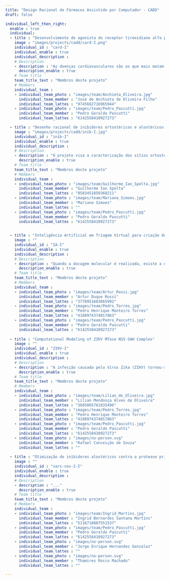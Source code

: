 ```yaml
---
title: "Design Racional de Fármacos Assistido por Computador - CADD"
draft: false

individual_left_then_right:
  enable : true
  individual:
  - title : "Desenvolvimento de agonista do receptor tireoidiano alfa para estimular regeneração cardíaca utilizando técnicas de biologia computacional e ensaios <i>in vitro</i>"
    image : "images/projects/cadd/card-I.png"
    individual_id : "card-I"
    individual_enable : true
    individual_description :
    # Description
    - description : "As doenças cardiovasculares são as que mais matam no mundo, sendo as doenças isquêmicas as mais letais. Considerando o potencial regenerativo estimulado pelo Hormônio Tireoidiano no coração, utilizamos técnicas de biologia computacional para selecionar e otimizar moléculas agonistas do receptor tireoidiano alfa, por análises de Dinâmica Molecular, visando o desenvolvimento de potenciais fármacos para o tratamento de lesões cardíacas."
      description_enable : true
    # Team title
    team_title_text : "Membros deste projeto"
    # Members
    individual_team :
    - individual_team_photo : "images/team/Anchieta_Oliveira.jpg"
      individual_team_member : "José de Anchieta de Oliveira Filho"
      individual_team_lattes : "9745662716965944"
    - individual_team_photo : "images/team/Pedro_Pascutti.jpg"
      individual_team_member : "Pedro Geraldo Pascutti"
      individual_team_lattes : "6142558410927273"

  - title : "Desenho racional de inibidores ortostéricos e alostéricos de tripanotiona redutase assistido por técnicas computacionais."
    image : "images/projects/cadd/inib-I.jpg"
    individual_id : "inib-I"
    individual_enable : true
    individual_description :
    # Description
    - description : "O projeto visa a caracterização dos sítios ortostérico e alostéricos da enzima tripanotiona redutase por meio de emprego de técnica de dinâmica molecular em acordo com estudo de docagem e otimização de compostos líderes. Esse homodímero participa do controle de dano oxidativo exclusivamente em parasitos Tripanossomatídeos, configurando alvo de interesse no combate a protozoonoses tropicais endêmicas."
      description_enable : true
    # Team title
    team_title_text : "Membros deste projeto"
    # Members
    individual_team :
    - individual_team_photo : "images/team/Guilherme_Ian_Spelta.jpg"
      individual_team_member : "Guilherme Ian Spelta"
      individual_team_lattes : "0583451850368211"
    - individual_team_photo : "images/team/Mariana_Simoes.jpg"
      individual_team_member : "Mariana Simoes"
      individual_team_lattes : ""
    - individual_team_photo : "images/team/Pedro_Pascutti.jpg"
      individual_team_member : "Pedro Geraldo Pascutti"
      individual_team_lattes : "6142558410927273"

  
  - title : "Inteligência Artificial em Triagem Virtual para criação de consenso"
    image : ""
    individual_id : "IA-I"
    individual_enable : true
    individual_description :
    # Description
    - description : "Quando a docagem molecular é realizada, existe a necessidade de se avaliar os resultados. Isso é feito através do uso de funções de pontuação, que são baseadas em diferentes abordagens. Entretanto, as vezes uma função de pontuação não retorna bons resultados em alguns casos, enquanto outras sim. Então, o uso da abordagem de consenso tem sido bem estudada visando resolver este problema. Uma vez que o comportamento das funções de pontuação não é linear entre cada complexos proteína-ligante, é complexo estabelecer uma relação simples entre cada função de pontuação, portanto, o uso de inteligência artificial (IA) foi escolhido, uma vez que a IA tem a capacidade de estimar implicitamente a relação entre dois ou mais elementos, mesmo essa relação sendo complexa. Baseado nesta ideia, este projeto tem como meta o desenvolvimento, implementação e validação de um sistema de docagem molecular que faça uso da IA a fim de se auxiliar o processo de descobrimento de fármacos. O pacote desenvolvido neste projeto também tem como meta, permitir a sua importação separadamente dentro de um script Python3, permitindo ao usuário executar a automação do processo de docagem molecular."
      description_enable : true
    # Team title
    team_title_text : "Membros deste projeto"
    # Members
    individual_team :
    - individual_team_photo : "images/team/Artur_Rossi.jpg"
      individual_team_member : "Artur Duque Rossi"
      individual_team_lattes : "3778951683665992"
    - individual_team_photo : "images/team/Pedro_Torres.jpg"
      individual_team_member : "Pedro Henrique Monteiro Torres"
      individual_team_lattes : "4188974374017863"
    - individual_team_photo : "images/team/Pedro_Pascutti.jpg"
      individual_team_member : "Pedro Geraldo Pascutti"
      individual_team_lattes : "6142558410927273"
    
  - title : "Computational Modeling of ZIKV MTase NS5-SAH Complex"
    image : ""
    individual_id : "ZIKV-I"
    individual_enable : true
    individual_description :
    # Description
    - description : "A infecção causada pelo Vírus Zika (ZIKV) tornou-se uma emergência de saúde pública de preocupação internacional, principalmente devido às desordens neurológicas associadas à infecção viral, como por exemplo a Síndrome de Guillain-Barré e microcefalia em fetos e recém-nascidos. Embora não haja vacina disponível, tratamentos alternativos têm sido investigados, buscando como alvo proteínas essenciais para a replicação viral. Dentre estas proteínas, a proteína não-estrutural 5 (NS5) constitui-se como um importante alvo farmacológico sendo a mais conservada entre os flavivírus, contendo um domínio metil-transferase (MTase) na região N-Terminal e um domínio RNA polimerase dependente RNA (RdRp) na porção C-Terminal. A porção MTase contém o cofator S-adenosil-metionina (SAM), responsável por transferir um grupamento metil, formando o subproduto S-adenosil-homocisteína (SAH). A MTase é responsável por modificar o RNA viral e impedir que o mesmo seja reconhecido pelo sistema imune do hospedeiro. Sendo assim, com a inibição da função da MTase, o vírus torna-se mais vulnerável, o que torna a NS5 MTase um alvo importante para o desenvolvimento de terapias antivirais. O objetivo do presente trabalho é mapear as interações da NS5 MTase complexada ao subproduto SAH, sugerindo um inibidor a partir de simulações usando ferramentas de biologia computacional."
      description_enable : true
    # Team title
    team_title_text : "Membros deste projeto"
    # Members
    individual_team :
    - individual_team_photo : "images/team/Lilian_de_Oliveira.jpg"
      individual_team_member : "Lilian Mendonça Alves de Oliveira"
      individual_team_lattes : "3685065761835496"
    - individual_team_photo : "images/team/Pedro_Torres.jpg"
      individual_team_member : "Pedro Henrique Monteiro Torres"
      individual_team_lattes : "4188974374017863"
    - individual_team_photo : "images/team/Pedro_Pascutti.jpg"
      individual_team_member : "Pedro Geraldo Pascutti"
      individual_team_lattes : "6142558410927273"
    - individual_team_photo : "images/no-person.svg"
      individual_team_member : "Rafael Conceição de Souza"
      individual_team_lattes : ""
      
  - title : "Otimização de inibidores alostéricos contra a protease principal da SARS-CoV-2"
    image : ""
    individual_id : "sars-cov-2-I"
    individual_enable : true
    individual_description :
    # Description
    - description : "..."
      description_enable : true
    # Team title
    team_title_text : "Membros deste projeto"
    # Members
    individual_team :
    - individual_team_photo : "images/team/Ingrid_Martins.jpg"
      individual_team_member : "Ingrid Bernardes Santana Martins"
      individual_team_lattes : "5116710887551537"
    - individual_team_photo : "images/team/Pedro_Pascutti.jpg"
      individual_team_member : "Pedro Geraldo Pascutti"
      individual_team_lattes : "6142558410927273"
    - individual_team_photo : "images/no-person.svg"
      individual_team_member : "Jorge Enrique Hernandez Gonzalez"
      individual_team_lattes : ""
    - individual_team_photo : "images/no-person.svg"
      individual_team_member : "Thamires Rocco Machado"
      individual_team_lattes : ""

---
```


